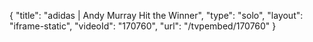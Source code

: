 {
    "title": "adidas | Andy Murray Hit the Winner",
    "type": "solo",
    "layout": "iframe-static",
    "videoId": "170760",
    "url": "\/tvpembed\/170760"
}